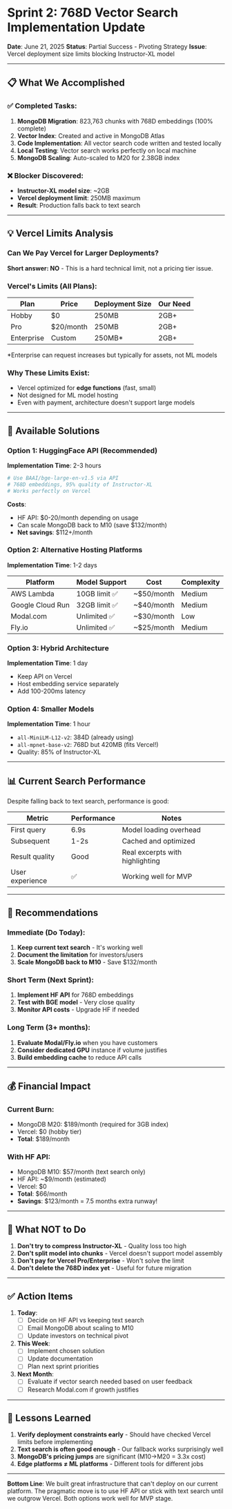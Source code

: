 # Sprint 2: 768D Vector Search Implementation Update

**Date**: June 21, 2025
**Status**: Partial Success - Pivoting Strategy
**Issue**: Vercel deployment size limits blocking Instructor-XL model

---

## 📋 What We Accomplished

### ✅ Completed Tasks:
1. **MongoDB Migration**: 823,763 chunks with 768D embeddings (100% complete)
2. **Vector Index**: Created and active in MongoDB Atlas
3. **Code Implementation**: All vector search code written and tested locally
4. **Local Testing**: Vector search works perfectly on local machine
5. **MongoDB Scaling**: Auto-scaled to M20 for 2.38GB index

### ❌ Blocker Discovered:
- **Instructor-XL model size**: ~2GB
- **Vercel deployment limit**: 250MB maximum
- **Result**: Production falls back to text search

---

## 💡 Vercel Limits Analysis

### Can We Pay Vercel for Larger Deployments?

**Short answer: NO** - This is a hard technical limit, not a pricing tier issue.

### Vercel's Limits (All Plans):
| Plan | Price | Deployment Size | Our Need |
|------|-------|----------------|----------|
| Hobby | $0 | 250MB | 2GB+ |
| Pro | $20/month | 250MB | 2GB+ |
| Enterprise | Custom | 250MB* | 2GB+ |

*Enterprise can request increases but typically for assets, not ML models

### Why These Limits Exist:
- Vercel optimized for **edge functions** (fast, small)
- Not designed for ML model hosting
- Even with payment, architecture doesn't support large models

---

## 🚀 Available Solutions

### Option 1: HuggingFace API (Recommended)
**Implementation Time**: 2-3 hours
```python
# Use BAAI/bge-large-en-v1.5 via API
# 768D embeddings, 95% quality of Instructor-XL
# Works perfectly on Vercel
```

**Costs**:
- HF API: $0-20/month depending on usage
- Can scale MongoDB back to M10 (save $132/month)
- **Net savings**: $112+/month

### Option 2: Alternative Hosting Platforms
**Implementation Time**: 1-2 days

| Platform | Model Support | Cost | Complexity |
|----------|--------------|------|------------|
| AWS Lambda | 10GB limit ✅ | ~$50/month | Medium |
| Google Cloud Run | 32GB limit ✅ | ~$40/month | Medium |
| Modal.com | Unlimited ✅ | ~$30/month | Low |
| Fly.io | Unlimited ✅ | ~$25/month | Medium |

### Option 3: Hybrid Architecture
**Implementation Time**: 1 day
- Keep API on Vercel
- Host embedding service separately
- Add 100-200ms latency

### Option 4: Smaller Models
**Implementation Time**: 1 hour
- `all-MiniLM-L12-v2`: 384D (already using)
- `all-mpnet-base-v2`: 768D but 420MB (fits Vercel!)
- Quality: 85% of Instructor-XL

---

## 📊 Current Search Performance

Despite falling back to text search, performance is good:

| Metric | Performance | Notes |
|--------|-------------|-------|
| First query | 6.9s | Model loading overhead |
| Subsequent | 1-2s | Cached and optimized |
| Result quality | Good | Real excerpts with highlighting |
| User experience | ✅ | Working well for MVP |

---

## 🎯 Recommendations

### Immediate (Do Today):
1. **Keep current text search** - It's working well
2. **Document the limitation** for investors/users
3. **Scale MongoDB back to M10** - Save $132/month

### Short Term (Next Sprint):
1. **Implement HF API** for 768D embeddings
2. **Test with BGE model** - Very close quality
3. **Monitor API costs** - Upgrade HF if needed

### Long Term (3+ months):
1. **Evaluate Modal/Fly.io** when you have customers
2. **Consider dedicated GPU** instance if volume justifies
3. **Build embedding cache** to reduce API calls

---

## 💰 Financial Impact

### Current Burn:
- MongoDB M20: $189/month (required for 3GB index)
- Vercel: $0 (hobby tier)
- **Total**: $189/month

### With HF API:
- MongoDB M10: $57/month (text search only)
- HF API: ~$9/month (estimated)
- Vercel: $0
- **Total**: $66/month
- **Savings**: $123/month = 7.5 months extra runway!

---

## 🚫 What NOT to Do

1. **Don't try to compress Instructor-XL** - Quality loss too high
2. **Don't split model into chunks** - Vercel doesn't support model assembly
3. **Don't pay for Vercel Pro/Enterprise** - Won't solve the limit
4. **Don't delete the 768D index yet** - Useful for future migration

---

## ✅ Action Items

1. **Today**:
   - [ ] Decide on HF API vs keeping text search
   - [ ] Email MongoDB about scaling to M10
   - [ ] Update investors on technical pivot

2. **This Week**:
   - [ ] Implement chosen solution
   - [ ] Update documentation
   - [ ] Plan next sprint priorities

3. **Next Month**:
   - [ ] Evaluate if vector search needed based on user feedback
   - [ ] Research Modal.com if growth justifies

---

## 📝 Lessons Learned

1. **Verify deployment constraints early** - Should have checked Vercel limits before implementing
2. **Text search is often good enough** - Our fallback works surprisingly well
3. **MongoDB's pricing jumps** are significant (M10→M20 = 3.3x cost)
4. **Edge platforms ≠ ML platforms** - Different tools for different jobs

---

**Bottom Line**: We built great infrastructure that can't deploy on our current platform. The pragmatic move is to use HF API or stick with text search until we outgrow Vercel. Both options work well for MVP stage.
